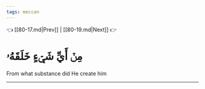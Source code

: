 ```yaml
---
tags: meccan
---
```


👈 [[80-17.md|Prev]] | [[80-19.md|Next]] 👉

# مِنۡ أَيِّ شَيۡءٍ خَلَقَهُۥ

From what substance did He create him

---


